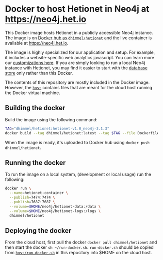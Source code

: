 # Docker to host Hetionet in Neo4j at https://neo4j.het.io

This Docker image hosts Hetionet in a publicly accessible Neo4j instance. The image is on [Docker hub as `dhimmel/hetionet`](https://hub.docker.com/r/dhimmel/hetionet/) and the live container is available at https://neo4j.het.io.

The image is highly specialized for our application and setup. For example, it includes a website-specific web analytics javascript. You can learn more our [customizations here](https://thinklab.com/discussion/hosting-hetionet-in-the-cloud-creating-a-public-neo4j-instance/216). If you are simply looking to run a local Neo4j instance with Hetionet, you may find it easier to start with the [database store](../) only rather than this Docker.

The contents of this repository are mostly included in the Docker image. However, the [`host`](host) contains files that are meant for the cloud host running the Docker virtual machine.

## Building the docker

Build the image using the following command:

```sh
TAG="dhimmel/hetionet:hetionet-v1.0_neo4j-3.1.3"
docker build --tag dhimmel/hetionet:latest --tag $TAG --file Dockerfile .
```

When the image is ready, it's uploaded to Docker hub using `docker push dhimmel/hetionet`.

## Running the docker

To run the image on a local system, (development or local usage) run the following:

```sh
docker run \
  --name=hetionet-container \
  --publish=7474:7474 \
  --publish=7687:7687 \
  --volume=$HOME/neo4j/hetionet-data:/data \
  --volume=$HOME/neo4j/hetionet-logs:/logs \
  dhimmel/hetionet
```

## Deploying the docker

From the cloud host, first pull the docker `docker pull dhimmel/hetionet` and then start the docker `sh ~/run-docker.sh`. `run-docker.sh` should be copied from [`host/run-docker.sh`](host/run-docker.sh) in this repository into $HOME on the cloud host.
